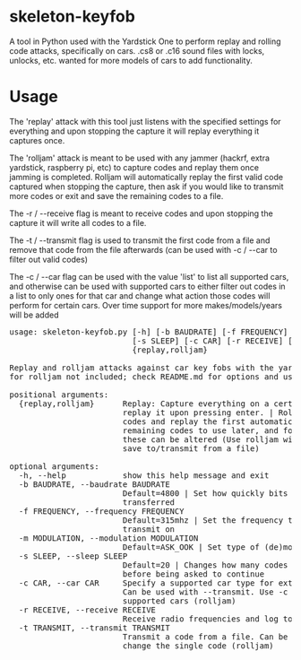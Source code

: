 # skeleton-keyfob
A tool in Python used with the Yardstick One to perform replay and rolling code attacks, specifically on cars.
.cs8 or .c16 sound files with locks, unlocks, etc. wanted for more models of cars to add functionality.

# Usage
The 'replay' attack with this tool just listens with the specified settings for everything and upon stopping the capture it will replay everything it captures once.

The 'rolljam' attack is meant to be used with any jammer (hackrf, extra yardstick, raspberry pi, etc) to capture codes and replay them once jamming is completed.  Rolljam will automatically replay the first valid code captured when stopping the capture, then ask if you would like to transmit more codes or exit and save the remaining codes to a file.


The -r / --receive flag is meant to receive codes and upon stopping the capture it will write all codes to a file.

The -t / --transmit flag is used to transmit the first code from a file and remove that code from the file afterwards (can be used with -c / --car to filter out valid codes)


The -c / --car flag can be used with the value 'list' to list all supported cars, and otherwise can be used with supported cars to either filter out codes in a list to only ones for that car and change what action those codes will perform for certain cars.  Over time support for more makes/models/years will be added



<pre>
usage: skeleton-keyfob.py [-h] [-b BAUDRATE] [-f FREQUENCY] [-m MODULATION]
                          [-s SLEEP] [-c CAR] [-r RECEIVE] [-t TRANSMIT]
                          {replay,rolljam}

Replay and rolljam attacks against car key fobs with the yardstick one. Jammer
for rolljam not included; check README.md for options and usage

positional arguments:
  {replay,rolljam}      Replay: Capture everything on a certain frequency and
                        replay it upon pressing enter. | Rolljam: Capture
                        codes and replay the first automatically. Saves
                        remaining codes to use later, and for certain cars
                        these can be altered (Use rolljam with -r or -t to
                        save to/transmit from a file)

optional arguments:
  -h, --help            show this help message and exit
  -b BAUDRATE, --baudrate BAUDRATE
                        Default=4800 | Set how quickly bits are read and
                        transferred
  -f FREQUENCY, --frequency FREQUENCY
                        Default=315mhz | Set the frequency to receive and
                        transmit on
  -m MODULATION, --modulation MODULATION
                        Default=ASK_OOK | Set type of (de)modulation
  -s SLEEP, --sleep SLEEP
                        Default=20 | Changes how many codes are captured
                        before being asked to continue
  -c CAR, --car CAR     Specify a supported car type for extra functionality.
                        Can be used with --transmit. Use -c list to see all
                        supported cars (rolljam)
  -r RECEIVE, --receive RECEIVE
                        Receive radio frequencies and log to file (rolljam)
  -t TRANSMIT, --transmit TRANSMIT
                        Transmit a code from a file. Can be used with --car to
                        change the single code (rolljam)

</pre>

